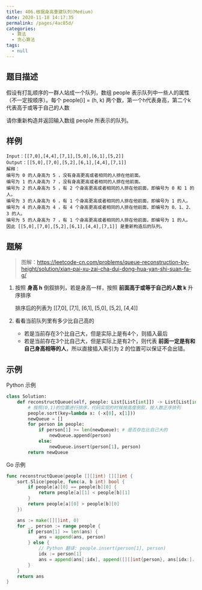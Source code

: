 ```yaml
---
title: 406.根据身高重建队列(Medium)
date: 2020-11-18 14:17:35
permalink: /pages/4ac85d/
categories: 
  - 算法
  - 贪心算法
tags: 
  - null
---
```


## 题目描述

假设有打乱顺序的一群人站成一个队列，数组 people 表示队列中一些人的属性（不一定按顺序）。每个 people[i] = (h, k) 两个数，第一个h代表身高，第二个k代表高于或等于自己的人数

请你重新构造并返回输入数组 people 所表示的队列。

## 样例

```
Input：[[7,0],[4,4],[7,1],[5,0],[6,1],[5,2]]
Output：[[5,0],[7,0],[5,2],[6,1],[4,4],[7,1]]
解释：
编号为 0 的人身高为 5 ，没有身高更高或者相同的人排在他前面。
编号为 1 的人身高为 7 ，没有身高更高或者相同的人排在他前面。
编号为 2 的人身高为 5 ，有 2 个身高更高或者相同的人排在他前面，即编号为 0 和 1 的人。
编号为 3 的人身高为 6 ，有 1 个身高更高或者相同的人排在他前面，即编号为 1 的人。
编号为 4 的人身高为 4 ，有 4 个身高更高或者相同的人排在他前面，即编号为 0、1、2、3 的人。
编号为 5 的人身高为 7 ，有 1 个身高更高或者相同的人排在他前面，即编号为 1 的人。
因此 [[5,0],[7,0],[5,2],[6,1],[4,4],[7,1]] 是重新构造后的队列。
```

## 题解

> 图解：https://leetcode-cn.com/problems/queue-reconstruction-by-height/solution/xian-pai-xu-zai-cha-dui-dong-hua-yan-shi-suan-fa-g/

1. 按照 **身高 h** 倒叙排列，若是身高一样，按照 **前面高于或等于自己的人数 k** 升序排序

   排序后的列表为 [[7,0], [7,1], [6,1], [5,0], [5,2], [4,4]]

2. 看看当前队列里有多少比自己高的

   - 若是当前存在3个比自己大，但是实际上是有4个，则插入最后
   - 若是当前存在3个比自己大，但是实际上是有2个，则代表 **前面一定是有和自己身高相等的人**，所以直接插入索引为 2 的位置可以保证不会出错。

## 示例

Python 示例

```python
class Solution:
    def reconstructQueue(self, people: List[List[int]]) -> List[List[int]]:
        # 按照(0,1)的位置进行排序，代码实现的时候按高度倒叙，按人数正序排列
        people.sort(key=lambda x: (-x[0], x[1])) 
        newQueue = []
        for person in people:
            if person[1] >= len(newQueue): # 是否存在比自己大的
                newQueue.append(person)
            else:
                newQueue.insert(person[1], person)
        return newQueue
```

Go 示例

```go
func reconstructQueue(people [][]int) [][]int {
    sort.Slice(people, func(a, b int) bool {
        if people[a][0] == people[b][0] {
            return people[a][1] < people[b][1]
        }
        return people[a][0] > people[b][0]
    })

    ans := make([][]int, 0)
    for _, person := range people {
        if person[1] >= len(ans) {
            ans = append(ans, person)
        } else {
            // Python 翻译: people.insert(person[1], person)
            idx := person[1]
            ans = append(ans[:idx], append([][]int{person}, ans[idx:]...)...)
        }
    }
    return ans 
}
```

